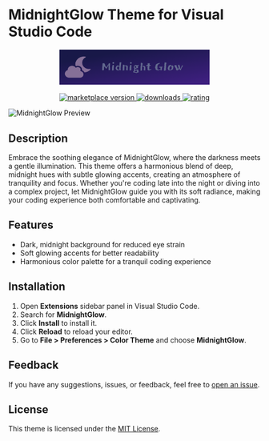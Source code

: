 # MidnightGlow Theme for Visual Studio Code

<div align="center">
<img src="./assets/banner.png" width="300">
</div>

<p align="center">
  <!-- marketplace version -->
  <a href="https://marketplace.visualstudio.com/items?itemName=dumildematos.midnight-glow">
    <img alt="marketplace version" src="https://img.shields.io/vscode-marketplace/v/dumildematos.midnight-glow.svg?maxAge=3600&style=for-the-badge&labelColor=c2d943&color=859900">
  </a>
  <!-- downloads -->
  <a href="https://marketplace.visualstudio.com/items?itemName=dumildematos.midnight-glow">
    <img alt="downloads" src="https://img.shields.io/visual-studio-marketplace/d/dumildematos.midnight-glow.svg?maxAge=3600&style=for-the-badge&labelColor=fc8b4c&color=ff6600">
  </a>
  <!-- rating -->
  <a href="https://marketplace.visualstudio.com/items?itemName=dumildematos.midnight-glow">
    <img alt="rating" src="https://img.shields.io/visual-studio-marketplace/stars/dumildematos.midnight-glow.svg?maxAge=86400&style=for-the-badge&labelColor=827db5&color=56518a">
  </a>
</p>


![MidnightGlow Preview](preview.png)

## Description

Embrace the soothing elegance of MidnightGlow, where the darkness meets a gentle illumination. This theme offers a harmonious blend of deep, midnight hues with subtle glowing accents, creating an atmosphere of tranquility and focus. Whether you're coding late into the night or diving into a complex project, let MidnightGlow guide you with its soft radiance, making your coding experience both comfortable and captivating.

## Features

- Dark, midnight background for reduced eye strain
- Soft glowing accents for better readability
- Harmonious color palette for a tranquil coding experience

## Installation

1. Open **Extensions** sidebar panel in Visual Studio Code.
2. Search for **MidnightGlow**.
3. Click **Install** to install it.
4. Click **Reload** to reload your editor.
5. Go to **File > Preferences > Color Theme** and choose **MidnightGlow**.

## Feedback

If you have any suggestions, issues, or feedback, feel free to [open an issue](https://github.com/dumildematos/midnight-glow/issues).

## License

This theme is licensed under the [MIT License](LICENSE).

